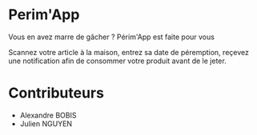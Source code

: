 # Perim'App

Vous en avez marre de gâcher ? Périm'App est faite pour vous

Scannez votre article à la maison, entrez sa date de péremption, reçevez une notification afin de consommer votre produit avant de le jeter.

# Contributeurs

- Alexandre BOBIS
- Julien NGUYEN
